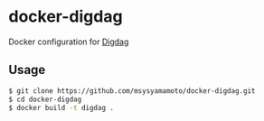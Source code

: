 # docker-digdag
Docker configuration for [Digdag](https://www.digdag.io/)

## Usage

```bash
$ git clone https://github.com/msysyamamoto/docker-digdag.git
$ cd docker-digdag
$ docker build -t digdag .
```